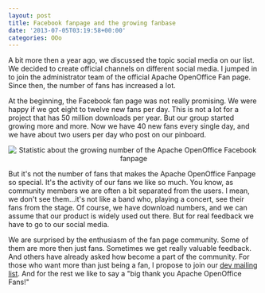 ```yaml
---
layout: post
title: Facebook fanpage and the growing fanbase
date: '2013-07-05T03:19:58+00:00'
categories: OOo
---
```

<p>A bit more then a year ago, we discussed the topic social media on our list. We decided to create official channels on different social media. I jumped in to join the administrator team of the official Apache OpenOffice Fan page. Since then, the number of fans has increased a lot.</p> 
  <p>At the beginning, the Facebook fan page was not really promising. We were happy if we got eight to twelve new fans per day. This is not a lot for a project that has 50 million downloads per year. But our group started growing more and more. Now we have 40 new fans every single day, and we have about two users per day who post on our pinboard.</p> 
  <p align="center"><img alt="Statistic about the growing number of the Apache OpenOffice Facebook fanpage" src="https://blogs.apache.org/OOo/mediaresource/2c9f4d60-02de-447a-b417-a4e20adb943d" /> </p> 
  <p> But it's not the number of fans that makes the Apache OpenOffice Fanpage so special. It's the activity of our fans we like so much. You know, as community members we are often a bit separated from the users. I mean, we don't see them...it's not like a band who, playing a concert, see their fans from the stage. Of course, we have download numbers, and we can assume that our product is widely used out there. But for real feedback we have to go to our social media.</p> 
  <p>We are surprised by the enthusiasm of the fan page community. Some of them are more then just fans. Sometimes we get really valuable feedback. And others have already asked how become a part of the community. For those who want more than just being a fan, I propose to join our <a href="http://openoffice.apache.org/mailing-lists.html#development-mailing-list-public">dev mailing list</a>. And for the rest we like to say a &quot;big thank you Apache OpenOffice Fans!&quot;<br /></p> 
  <h1> </h1>
